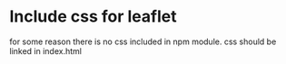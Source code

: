 # Include css for leaflet
for some reason there is no css included in npm module.
css should be linked in index.html